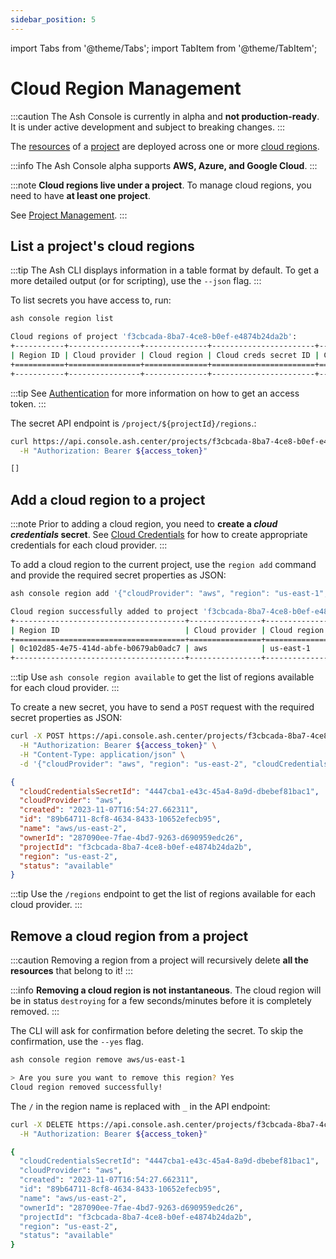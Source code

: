 ```yaml
---
sidebar_position: 5
---
```


import Tabs from '@theme/Tabs';
import TabItem from '@theme/TabItem';

# Cloud Region Management

:::caution
The Ash Console is currently in alpha and **not production-ready**. It is under active development and subject to breaking changes.
:::

The [resources](/docs/console/glossary#resource) of a [project](/docs/console/glossary#project) are deployed across one or more [cloud regions](/docs/console/glossary#cloud-region).

:::info
The Ash Console alpha supports **AWS, Azure, and Google Cloud**.
:::

:::note
**Cloud regions live under a project**. To manage cloud regions, you need to have **at least one project**.

See [Project Management](/docs/console/reference/project-management).
:::

## List a project's cloud regions

<Tabs groupId="ash-console-client">
  <TabItem value="ash-cli" label="Using the Ash CLI" default>

:::tip
The Ash CLI displays information in a table format by default. To get a more detailed output (or for scripting), use the `--json` flag.
:::

To list secrets you have access to, run:

```bash title="Command"
ash console region list
```

```bash title="Output"
Cloud regions of project 'f3cbcada-8ba7-4ce8-b0ef-e4874b24da2b':
+-----------+----------------+--------------+-----------------------+------------+
| Region ID | Cloud provider | Cloud region | Cloud creds secret ID | Created at |
+===========+================+==============+=======================+============+
+-----------+----------------+--------------+-----------------------+------------+
```

  </TabItem>
  <TabItem value="ash-api" label="Using the Ash Console API">

:::tip
See [Authentication](/docs/console/tutorials/authentication?ash-console-auth-client=ash-api) for more information on how to get an access token.
:::

The secret API endpoint is `/project/${projectId}/regions`.:

```bash title="Command"
curl https://api.console.ash.center/projects/f3cbcada-8ba7-4ce8-b0ef-e4874b24da2b/regions \
  -H "Authorization: Bearer ${access_token}"
```

```bash title="Output"
[]
```

  </TabItem>
</Tabs>

## Add a cloud region to a project

:::note
Prior to adding a cloud region, you need to **create a _cloud credentials_ secret**. See [Cloud Credentials](/docs/console/reference/cloud-credentials) for how to create appropriate credentials for each cloud provider.
:::

<Tabs groupId="ash-console-client">
  <TabItem value="ash-cli" label="Using the Ash CLI" default>

To add a cloud region to the current project, use the `region add` command and provide the required secret properties as JSON:

```bash title="Command"
ash console region add '{"cloudProvider": "aws", "region": "us-east-1", "cloudCredentialsSecretId": "4447cba1-e43c-45a4-8a9d-dbebef81bac1"}'
```

```bash title="Output"
Cloud region successfully added to project 'f3cbcada-8ba7-4ce8-b0ef-e4874b24da2b'!
+--------------------------------------+----------------+--------------+-----------------------+------------------+
| Region ID                            | Cloud provider | Cloud region | Cloud creds secret ID | Created at       |
+======================================+================+==============+=======================+==================+
| 0c102d85-4e75-414d-abfe-b0679ab0adc7 | aws            | us-east-1    | 4447...bac1           | 2023-11-07T16:52 |
+--------------------------------------+----------------+--------------+-----------------------+------------------+
```

:::tip
Use `ash console region available` to get the list of regions available for each cloud provider.
:::

  </TabItem>
  <TabItem value="ash-api" label="Using the Ash Console API">

To create a new secret, you have to send a `POST` request with the required secret properties as JSON:

```bash title="Command"
curl -X POST https://api.console.ash.center/projects/f3cbcada-8ba7-4ce8-b0ef-e4874b24da2b/regions \
  -H "Authorization: Bearer ${access_token}" \
  -H "Content-Type: application/json" \
  -d '{"cloudProvider": "aws", "region": "us-east-2", "cloudCredentialsSecretId": "4447cba1-e43c-45a4-8a9d-dbebef81bac1"}'
```

```json title="Output"
{
  "cloudCredentialsSecretId": "4447cba1-e43c-45a4-8a9d-dbebef81bac1",
  "cloudProvider": "aws",
  "created": "2023-11-07T16:54:27.662311",
  "id": "89b64711-8cf8-4634-8433-10652efecb95",
  "name": "aws/us-east-2",
  "ownerId": "287090ee-7fae-4bd7-9263-d690959edc26",
  "projectId": "f3cbcada-8ba7-4ce8-b0ef-e4874b24da2b",
  "region": "us-east-2",
  "status": "available"
}
```

:::tip
Use the `/regions` endpoint to get the list of regions available for each cloud provider.
:::

  </TabItem>
</Tabs>

## Remove a cloud region from a project

:::caution
Removing a region from a project will recursively delete **all the resources** that belong to it!
:::

:::info
**Removing a cloud region is not instantaneous**. The cloud region will be in status `destroying` for a few seconds/minutes before it is completely removed.
:::

<Tabs groupId="ash-console-client">
  <TabItem value="ash-cli" label="Using the Ash CLI" default>

The CLI will ask for confirmation before deleting the secret. To skip the confirmation, use the `--yes` flag.

```bash title="Command"
ash console region remove aws/us-east-1
```

```bash title="Output"
> Are you sure you want to remove this region? Yes
Cloud region removed successfully!
```

  </TabItem>
  <TabItem value="ash-api" label="Using the Ash Console API">

The `/` in the region name is replaced with `_` in the API endpoint:

```bash title="Command"
curl -X DELETE https://api.console.ash.center/projects/f3cbcada-8ba7-4ce8-b0ef-e4874b24da2b/regions/aws_us-east-2 \
  -H "Authorization: Bearer ${access_token}"
```

```bash title="Output"
{
  "cloudCredentialsSecretId": "4447cba1-e43c-45a4-8a9d-dbebef81bac1",
  "cloudProvider": "aws",
  "created": "2023-11-07T16:54:27.662311",
  "id": "89b64711-8cf8-4634-8433-10652efecb95",
  "name": "aws/us-east-2",
  "ownerId": "287090ee-7fae-4bd7-9263-d690959edc26",
  "projectId": "f3cbcada-8ba7-4ce8-b0ef-e4874b24da2b",
  "region": "us-east-2",
  "status": "available"
}
```

  </TabItem>
</Tabs>
